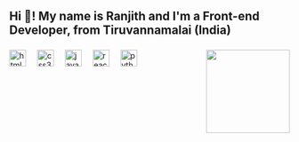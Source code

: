 <h2 align="left">Hi 👋! My name is Ranjith and I'm a Front-end Developer, from Tiruvannamalai (India)</h2>

###

<img align="right" height="150" src="https://img.freepik.com/premium-vector/web-development-concept-with-people-scene-flat-design-man-creating-programming-code-constructing-homepage-ui-layout-laptop-vector-illustration-social-media-banner-marketing-material_9209-13877.jpg"  />

###

<div align="left">
  <img src="https://cdn.jsdelivr.net/gh/devicons/devicon/icons/html5/html5-original.svg" height="30" alt="html5 logo"  />
  <img width="12" />
  <img src="https://cdn.jsdelivr.net/gh/devicons/devicon/icons/css3/css3-original.svg" height="30" alt="css3 logo"  />
  <img width="12" />
  <img src="https://cdn.jsdelivr.net/gh/devicons/devicon/icons/javascript/javascript-original.svg" height="30" alt="javascript logo"  />
  <img width="12" />
  <img src="https://cdn.jsdelivr.net/gh/devicons/devicon/icons/react/react-original.svg" height="30" alt="react logo"  />
  <img width="12" />
  <img src="https://cdn.jsdelivr.net/gh/devicons/devicon/icons/python/python-original.svg" height="30" alt="python logo"  />
  <img width="12" />
</div>

###



###
